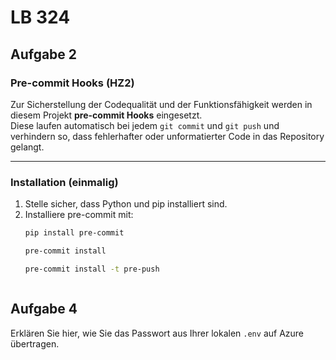 # LB 324

## Aufgabe 2

### Pre-commit Hooks (HZ2)

Zur Sicherstellung der Codequalität und der Funktionsfähigkeit werden in diesem Projekt **pre-commit Hooks** eingesetzt.  
Diese laufen automatisch bei jedem `git commit` und `git push` und verhindern so, dass fehlerhafter oder unformatierter Code in das Repository gelangt.

---

### Installation (einmalig)

1. Stelle sicher, dass Python und pip installiert sind.
2. Installiere pre-commit mit:
   ```bash
   pip install pre-commit

   pre-commit install

   pre-commit install -t pre-push



## Aufgabe 4
Erklären Sie hier, wie Sie das Passwort aus Ihrer lokalen `.env` auf Azure übertragen.
